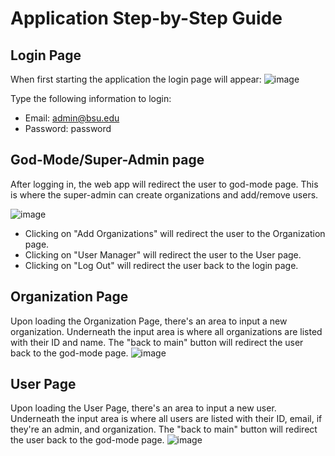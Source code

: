 # Application Step-by-Step Guide

## Login Page
When first starting the application the login page will appear: ![image](https://user-images.githubusercontent.com/77819572/206339809-4883e89a-f5d6-4198-abec-1ee52a569995.png)

Type the following information to login:
- Email: admin@bsu.edu
- Password: password

## God-Mode/Super-Admin page
After logging in, the web app will redirect the user to god-mode page. This is where the super-admin can create organizations and add/remove users.

![image](https://user-images.githubusercontent.com/77819572/206339999-91a995ab-4475-42fd-aa20-960035b79fa7.png)


- Clicking on "Add Organizations" will redirect the user to the Organization page.
- Clicking on "User Manager" will redirect the user to the User page.
- Clicking on "Log Out" will redirect the user back to the login page.

## Organization Page
Upon loading the Organization Page, there's an area to input a new organization. Underneath the input area is where all organizations are listed with their ID and name. The "back to main" button will redirect the user back to the god-mode page.
![image](https://user-images.githubusercontent.com/77819572/206340140-0379a0c0-8970-4ca7-a630-198e49fac8c6.png)

## User Page
Upon loading the User Page, there's an area to input a new user. Underneath the input area is where all users are listed with their ID, email, if they're an admin, and organization. The "back to main" button will redirect the user back to the god-mode page.
![image](https://user-images.githubusercontent.com/77819572/206340532-7a8c51d0-c5a1-408a-af58-2a2359da7b53.png)

